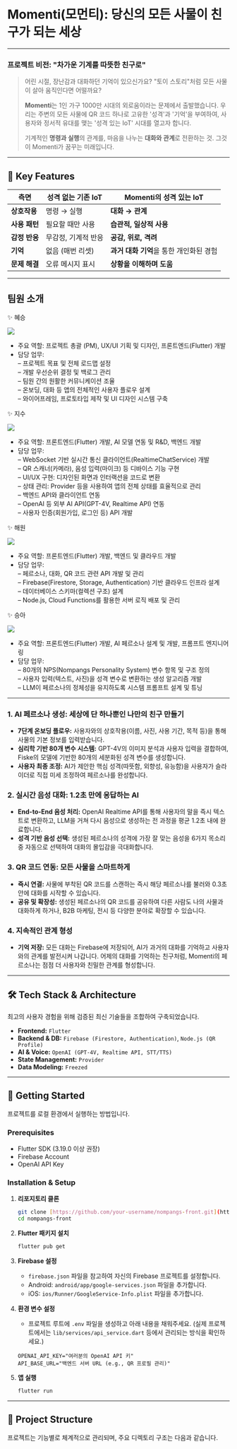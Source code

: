 # Momenti(모먼티): 당신의 모든 사물이 친구가 되는 세상
---

### **프로젝트 비전: "차가운 기계를 따뜻한 친구로"**

> 어린 시절, 장난감과 대화하던 기억이 있으신가요? "토이 스토리"처럼 모든 사물이 살아 움직인다면 어떨까요?
>
> **Momenti**는 1인 가구 1000만 시대의 외로움이라는 문제에서 출발했습니다. 우리는 주변의 모든 사물에 QR 코드 하나로 고유한 '성격'과 '기억'을 부여하여, 사용자와 정서적 유대를 맺는 '성격 있는 IoT' 시대를 열고자 합니다.
>
> 기계적인 **명령과 실행**의 관계를, 마음을 나누는 **대화와 관계**로 전환하는 것. 그것이 Momenti가 꿈꾸는 미래입니다.

---

## 🌟 Key Features

| 측면             | 성격 없는 기존 IoT                               | **Momenti의 성격 있는 IoT** |
| ---------------- | ------------------------------------------------ | ----------------------------------------------------- |
| **상호작용** | 명령 → 실행                                      | **대화 → 관계**                   |
| **사용 패턴** | 필요할 때만 사용                                 | **습관적, 일상적 사용**         |
| **감정 반응** | 무감정, 기계적 반응                              | **공감, 위로, 격려**        |
| **기억** | 없음 (매번 리셋)                                 | **과거 대화 기억**을 통한 개인화된 경험               |
| **문제 해결** | 오류 메시지 표시                                 | **상황을 이해하며 도움**         |

---
<h2 class="code-line" data-line-start=0 data-line-end=1 ><a id="__0"></a>팀원 소개</h2>
<p class="has-line-data" data-line-start="1" data-line-end="2">✨ 혜승</p>
<a href="https://github.com/blueberrycrumble"><img src="https://img.shields.io/badge/GitHub-181717?style=for-the-badge&amp;logo=github&amp;logoColor=white"/></a>
<ul>
<li class="has-line-data" data-line-start="2" data-line-end="3">주요 역할: 프로젝트 총괄 (PM), UX/UI 기획 및 디자인, 프론트엔드(Flutter) 개발</li>
<li class="has-line-data" data-line-start="3" data-line-end="10">담당 업무:<br>
– 프로젝트 목표 및 전체 로드맵 설정<br>
– 개발 우선순위 결정 및 백로그 관리<br>
– 팀원 간의 원활한 커뮤니케이션 조율<br>
– 온보딩, 대화 등 앱의 전체적인 사용자 플로우 설계<br>
– 와이어프레임, 프로토타입 제작 및 UI 디자인 시스템 구축</li>
</ul>
<p class="has-line-data" data-line-start="10" data-line-end="11">✨ 지수</p>
<a href="https://github.com/Jsgithubchannel"><img src="https://img.shields.io/badge/GitHub-181717?style=for-the-badge&amp;logo=github&amp;logoColor=white"/></a>
<ul>
<li class="has-line-data" data-line-start="11" data-line-end="12">주요 역할: 프론트엔드(Flutter) 개발, AI 모델 연동 및 R&amp;D, 백엔드 개발</li>
<li class="has-line-data" data-line-start="12" data-line-end="21">담당 업무:<br>
– WebSocket 기반 실시간 통신 클라이언트(RealtimeChatService) 개발<br>
– QR 스캐너(카메라), 음성 입력(마이크) 등 디바이스 기능 구현<br>
– UI/UX 구현: 디자인된 화면과 인터랙션을 코드로 변환<br>
– 상태 관리: Provider 등을 사용하여 앱의 전체 상태를 효율적으로 관리<br>
– 백엔드 API와 클라이언트 연동<br>
– OpenAI 등 외부 AI API(GPT-4V, Realtime API) 연동<br>
– 사용자 인증(회원가입, 로그인 등) API 개발</li>
</ul>
<p class="has-line-data" data-line-start="21" data-line-end="22">✨ 해원</p>
<a href="https://github.com/HWKKK"><img src="https://img.shields.io/badge/GitHub-181717?style=for-the-badge&amp;logo=github&amp;logoColor=white"/></a>
<ul>
<li class="has-line-data" data-line-start="22" data-line-end="23">주요 역할: 프론트엔드(Flutter) 개발, 백엔드 및 클라우드 개발</li>
<li class="has-line-data" data-line-start="23" data-line-end="29">담당 업무:<br>
– 페르소나, 대화, QR 코드 관련 API 개발 및 관리<br>
– Firebase(Firestore, Storage, Authentication) 기반 클라우드 인프라 설계<br>
– 데이터베이스 스키마(컬렉션 구조) 설계<br>
– Node.js, Cloud Functions를 활용한 서버 로직 배포 및 관리</li>
</ul>
<p class="has-line-data" data-line-start="29" data-line-end="30">✨ 승아</p>
<a href="https://github.com/haepada"><img src="https://img.shields.io/badge/GitHub-181717?style=for-the-badge&amp;logo=github&amp;logoColor=white"/></a>
<ul>
<li class="has-line-data" data-line-start="30" data-line-end="31">주요 역할: 프론트엔드(Flutter) 개발, AI 페르소나 설계 및 개발, 프롬프트 엔지니어링</li>
<li class="has-line-data" data-line-start="31" data-line-end="35">담당 업무:<br>
– 80개의 NPS(Nompangs Personality System) 변수 항목 및 구조 정의<br>
– 사용자 입력(텍스트, 사진)을 성격 변수로 변환하는 생성 알고리즘 개발<br>
– LLM이 페르소나의 정체성을 유지하도록 시스템 프롬프트 설계 및 튜닝</li>
</ul>

---

### 1. **AI 페르소나 생성: 세상에 단 하나뿐인 나만의 친구 만들기**
- **7단계 온보딩 플로우:** 사용자와의 상호작용(이름, 사진, 사용 기간, 목적 등)을 통해 사물의 기본 정보를 입력받습니다.
- **심리학 기반 80개 변수 시스템:** GPT-4V의 이미지 분석과 사용자 입력을 결합하여, Fiske의 모델에 기반한 80개의 세분화된 성격 변수를 생성합니다.
- **사용자 최종 조정:** AI가 제안한 핵심 성격(따뜻함, 외향성, 유능함)을 사용자가 슬라이더로 직접 미세 조정하여 페르소나를 완성합니다.

### 2. **실시간 음성 대화: 1.2초 만에 응답하는 AI**
- **End-to-End 음성 처리:** OpenAI Realtime API를 통해 사용자의 말을 즉시 텍스트로 변환하고, LLM을 거쳐 다시 음성으로 생성하는 전 과정을 평균 1.2초 내에 완료합니다.
- **성격 기반 음성 선택:** 생성된 페르소나의 성격에 가장 잘 맞는 음성을 6가지 목소리 중 자동으로 선택하여 대화의 몰입감을 극대화합니다.

### 3. **QR 코드 연동: 모든 사물을 스마트하게**
- **즉시 연결:** 사물에 부착된 QR 코드를 스캔하는 즉시 해당 페르소나를 불러와 0.3초 안에 대화를 시작할 수 있습니다.
- **공유 및 확장성:** 생성된 페르소나의 QR 코드를 공유하여 다른 사람도 나의 사물과 대화하게 하거나, B2B 마케팅, 전시 등 다양한 분야로 확장할 수 있습니다.

### 4. **지속적인 관계 형성**
- **기억 저장:** 모든 대화는 Firebase에 저장되어, AI가 과거의 대화를 기억하고 사용자와의 관계를 발전시켜 나갑니다. 어제의 대화를 기억하는 친구처럼, Momenti의 페르소나는 점점 더 사용자와 친밀한 관계를 형성합니다.

---

## 🛠️ Tech Stack & Architecture

최고의 사용자 경험을 위해 검증된 최신 기술들을 조합하여 구축되었습니다.

- **Frontend:** `Flutter`
- **Backend & DB:** `Firebase (Firestore, Authentication)`, `Node.js (QR Profile)`
- **AI & Voice:** `OpenAI (GPT-4V, Realtime API, STT/TTS)`
- **State Management:** `Provider`
- **Data Modeling:** `Freezed`

---

## 🚀 Getting Started

프로젝트를 로컬 환경에서 실행하는 방법입니다.

### **Prerequisites**

- Flutter SDK (3.19.0 이상 권장)
- Firebase Account
- OpenAI API Key

### **Installation & Setup**

1.  **리포지토리 클론**
    ```bash
    git clone [https://github.com/your-username/nompangs-front.git](https://github.com/your-username/nompangs-front.git)
    cd nompangs-front
    ```

2.  **Flutter 패키지 설치**
    ```bash
    flutter pub get
    ```

3.  **Firebase 설정**
    - `firebase.json` 파일을 참고하여 자신의 Firebase 프로젝트를 설정합니다.
    - Android: `android/app/google-services.json` 파일을 추가합니다.
    - iOS: `ios/Runner/GoogleService-Info.plist` 파일을 추가합니다.

4.  **환경 변수 설정**
    - 프로젝트 루트에 `.env` 파일을 생성하고 아래 내용을 채워주세요. (실제 프로젝트에서는 `lib/services/api_service.dart` 등에서 관리되는 방식을 확인하세요.)
    ```
    OPENAI_API_KEY="여러분의 OpenAI API 키"
    API_BASE_URL="백엔드 서버 URL (e.g., QR 프로필 관리)"
    ```

5.  **앱 실행**
    ```bash
    flutter run
    ```

---

## 📁 Project Structure

프로젝트는 기능별로 체계적으로 관리되며, 주요 디렉토리 구조는 다음과 같습니다.
